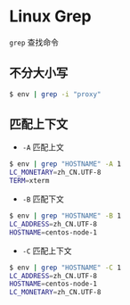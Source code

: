 # Linux Grep

`grep` 查找命令


## 不分大小写

```bash
$ env | grep -i "proxy"
```


## 匹配上下文

* `-A` 匹配上文

```bash
$ env | grep "HOSTNAME" -A 1
LC_MONETARY=zh_CN.UTF-8
TERM=xterm
```

* `-B` 匹配下文

```bash
$ env | grep "HOSTNAME" -B 1
LC_ADDRESS=zh_CN.UTF-8
HOSTNAME=centos-node-1
```

* `-C` 匹配上下文

```bash
$ env | grep "HOSTNAME" -C 1
LC_ADDRESS=zh_CN.UTF-8
HOSTNAME=centos-node-1
LC_MONETARY=zh_CN.UTF-8
```